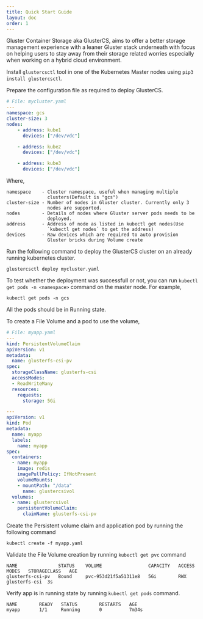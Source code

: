 ```yaml
---
title: Quick Start Guide
layout: doc
order: 1
---
```


Gluster Container Storage aka GlusterCS, aims to offer a better
storage management experience with a leaner Gluster stack underneath
with focus on helping users to stay away from their storage related
worries especially when working on a hybrid cloud environment.

Install `glustercsctl` tool in one of the Kubernetes Master nodes
using `pip3 install glustercsctl`.

Prepare the configuration file as required to deploy GlusterCS.

```yaml
# File: mycluster.yaml
---
namespace: gcs
cluster-size: 3
nodes:
    - address: kube1
      devices: ["/dev/vdc"]

    - address: kube2
      devices: ["/dev/vdc"]

    - address: kube3
      devices: ["/dev/vdc"]
```

Where,

```
namespace    - Cluster namespace, useful when managing multiple
               clusters(Default is "gcs")
cluster-size - Number of nodes in Gluster cluster. Currently only 3
               nodes are supported.
nodes        - Details of nodes where Gluster server pods needs to be
               deployed.
address      - Address of node as listed in kubectl get nodes(Use
               `kubectl get nodes` to get the address)
devices      - Raw devices which are required to auto provision
               Gluster bricks during Volume create
```

Run the following command to deploy the GlusterCS cluster on an already
running kubernetes cluster.

```
glustercsctl deploy mycluster.yaml
```

To test whether the deployment was successfull or not, you can run
`kubectl get pods -n <namespace>` command on the master node. For
example,

```
kubectl get pods -n gcs
```

All the pods should be in Running state.

To create a File Volume and a pod to use the volume,

```yaml
# File: myapp.yaml
---
kind: PersistentVolumeClaim
apiVersion: v1
metadata:
  name: glusterfs-csi-pv
spec:
  storageClassName: glusterfs-csi
  accessModes:
  - ReadWriteMany
  resources:
    requests:
      storage: 5Gi

---
apiVersion: v1
kind: Pod
metadata:
  name: myapp
  labels:
    name: myapp
spec:
  containers:
  - name: myapp
    image: redis
    imagePullPolicy: IfNotPresent
    volumeMounts:
    - mountPath: "/data"
      name: glustercsivol
  volumes:
  - name: glustercsivol
    persistentVolumeClaim:
      claimName: glusterfs-csi-pv
```

Create the Persistent volume claim and application pod by running the
following command

```
kubectl create -f myapp.yaml
```

Validate the File Volume creation by running `kubectl get pvc` command

```
NAME               STATUS    VOLUME                 CAPACITY   ACCESS MODES   STORAGECLASS   AGE
glusterfs-csi-pv   Bound     pvc-953d21f5a51311e8   5Gi        RWX            glusterfs-csi  3s
```

Verify app is in running state by running `kubectl get pods` command.

```
NAME        READY   STATUS        RESTARTS   AGE
myapp       1/1     Running       0          7m34s
```
